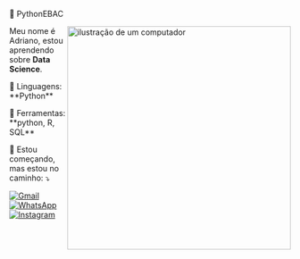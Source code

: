 🐙 PythonEBAC


<img src="https://raw.githubusercontent.com/MicaelliMedeiros/micaellimedeiros/master/image/computer-illustration.png" alt="ilustração de um computador" min-width="400px" max-width="400px" width="400px" align="right">

<p align="left"> 
  Meu nome é Adriano, estou aprendendo sobre <strong>Data Science</strong>.<br>
  
</p>

<p align="left">
  🦄 Linguagens: **Python**
</p>

<p align="left">
  💼 Ferramentas: **python, R, SQL**
</p>

<p align="left">
  💌 Estou começando, mas estou no caminho: ⤵️
</p>

<p align="left">
  <a href="adrianomariscal@gmail.com" title="Gmail">
  <img src="https://img.shields.io/badge/-Gmail-FF0000?style=flat-square&labelColor=FF0000&logo=gmail&logoColor=white&link=LINK-DO-SEU-GMAIL" alt="Gmail"/></a>
 
  <a href="https://api.whatsapp.com/send?phone=5511949942898&text=Entre%20em%20contato%20para%20assuntos%20profissionais." title="WhatsApp">
  <img src="https://img.shields.io/badge/-WhatsApp-25d366?style=flat-square&labelColor=25d366&logo=whatsapp&logoColor=white&link=API-DO-SEU-WHATSAPP" alt="WhatsApp"/></a>
  
  <a href="www.instagram/adrianomariscal" title="Instagram">
  <img src="https://img.shields.io/badge/-Instagram-DF0174?style=flat-square&labelColor=DF0174&logo=instagram&logoColor=white&link=LINK-DO-SEU-INSTAGRAM" alt="Instagram"/></a>
</p>
